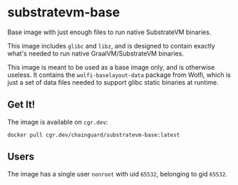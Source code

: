 # substratevm-base


Base image with just enough files to run native SubstrateVM binaries.

This image includes `glibc` and `libz`, and is designed to contain exactly what's needed to run native GraalVM/SubstrateVM binaries.

This image is meant to be used as a base image only, and is otherwise useless.  It contains the `wolfi-baselayout-data` package from Wolfi, which is just a set of data files needed to support glibc static binaries at runtime.

## Get It!

The image is available on `cgr.dev`:

```
docker pull cgr.dev/chainguard/substratevm-base:latest
```

## Users

The image has a single user `nonroot` with uid `65532`, belonging to gid `65532`.
